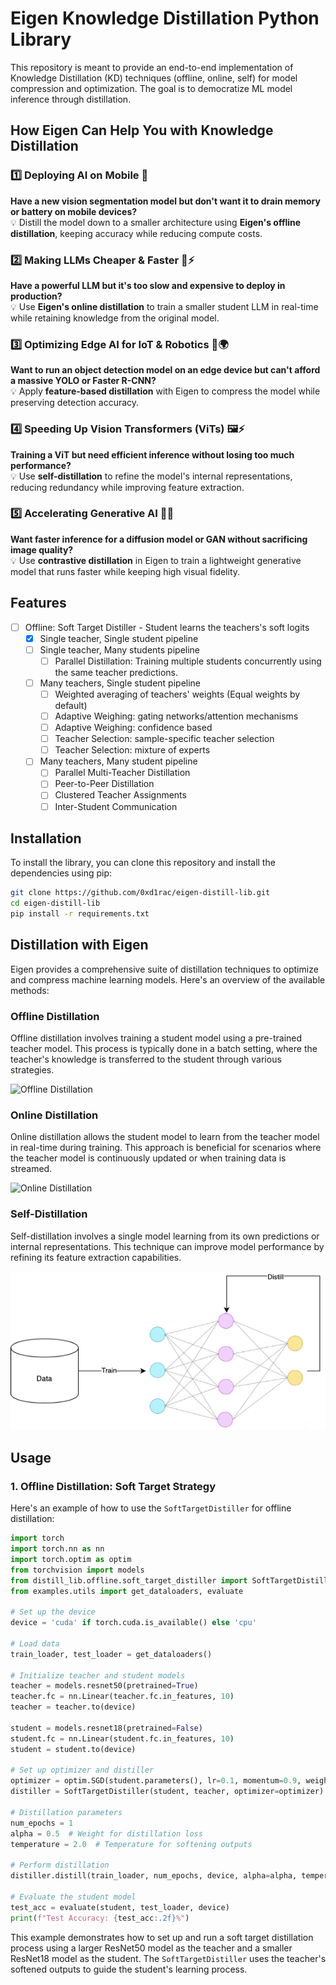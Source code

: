 # Eigen Knowledge Distillation Python Library

This repository is meant to provide an end-to-end implementation of Knowledge Distillation (KD) techniques (offline, online, self) for model compression and optimization. The goal is to democratize ML model inference through distillation.

## How Eigen Can Help You with Knowledge Distillation

### 1️⃣ Deploying AI on Mobile 📱  
**Have a new vision segmentation model but don't want it to drain memory or battery on mobile devices?**  
💡 Distill the model down to a smaller architecture using **Eigen's offline distillation**, keeping accuracy while reducing compute costs.  

### 2️⃣ Making LLMs Cheaper & Faster 🧠⚡  
**Have a powerful LLM but it's too slow and expensive to deploy in production?**  
💡 Use **Eigen's online distillation** to train a smaller student LLM in real-time while retaining knowledge from the original model.  

### 3️⃣ Optimizing Edge AI for IoT & Robotics 🤖🌍  
**Want to run an object detection model on an edge device but can't afford a massive YOLO or Faster R-CNN?**  
💡 Apply **feature-based distillation** with Eigen to compress the model while preserving detection accuracy.  

### 4️⃣ Speeding Up Vision Transformers (ViTs) 🖼️⚡  
**Training a ViT but need efficient inference without losing too much performance?**  
💡 Use **self-distillation** to refine the model's internal representations, reducing redundancy while improving feature extraction.  

### 5️⃣ Accelerating Generative AI 🎨💨  
**Want faster inference for a diffusion model or GAN without sacrificing image quality?**  
💡 Use **contrastive distillation** in Eigen to train a lightweight generative model that runs faster while keeping high visual fidelity.  

## Features 
- [ ] Offline: Soft Target Distiller - Student learns the teachers's soft logits
  - [x] Single teacher, Single student pipeline
  - [ ] Single teacher, Many students pipeline
    - [ ] Parallel Distillation: Training multiple students concurrently using the same teacher predictions.
    
  - [ ] Many teachers, Single student pipeline
    - [ ] Weighted averaging of teachers' weights (Equal weights by default)
    - [ ] Adaptive Weighing: gating networks/attention mechanisms
    - [ ] Adaptive Weighing: confidence based
    - [ ] Teacher Selection: sample-specific teacher selection 
    - [ ] Teacher Selection: mixture of experts 

  - [ ] Many teachers, Many student pipeline  
    - [ ] Parallel Multi-Teacher Distillation
    - [ ] Peer-to-Peer Distillation
    - [ ] Clustered Teacher Assignments
    - [ ] Inter-Student Communication 

## Installation
To install the library, you can clone this repository and install the dependencies using pip:
```bash
git clone https://github.com/0xd1rac/eigen-distill-lib.git
cd eigen-distill-lib
pip install -r requirements.txt
```

## Distillation with Eigen
Eigen provides a comprehensive suite of distillation techniques to optimize and compress machine learning models. Here's an overview of the available methods:

### Offline Distillation

Offline distillation involves training a student model using a pre-trained teacher model. This process is typically done in a batch setting, where the teacher's knowledge is transferred to the student through various strategies.

![Offline Distillation](resources/img/offline_distillation.png)


### Online Distillation

Online distillation allows the student model to learn from the teacher model in real-time during training. This approach is beneficial for scenarios where the teacher model is continuously updated or when training data is streamed.

![Online Distillation](resources/img/online_distillation.png)




### Self-Distillation

Self-distillation involves a single model learning from its own predictions or internal representations. This technique can improve model performance by refining its feature extraction capabilities.

![Self Distillation](resources/img/self_distillation.png)




## Usage 
### 1. Offline Distillation: Soft Target Strategy

Here's an example of how to use the `SoftTargetDistiller` for offline distillation:

```python
import torch
import torch.nn as nn
import torch.optim as optim
from torchvision import models
from distill_lib.offline.soft_target_distiller import SoftTargetDistiller
from examples.utils import get_dataloaders, evaluate

# Set up the device
device = 'cuda' if torch.cuda.is_available() else 'cpu'

# Load data
train_loader, test_loader = get_dataloaders()

# Initialize teacher and student models
teacher = models.resnet50(pretrained=True)
teacher.fc = nn.Linear(teacher.fc.in_features, 10)
teacher = teacher.to(device)

student = models.resnet18(pretrained=False)
student.fc = nn.Linear(student.fc.in_features, 10)
student = student.to(device)

# Set up optimizer and distiller
optimizer = optim.SGD(student.parameters(), lr=0.1, momentum=0.9, weight_decay=5e-4)
distiller = SoftTargetDistiller(student, teacher, optimizer=optimizer)

# Distillation parameters
num_epochs = 1
alpha = 0.5  # Weight for distillation loss
temperature = 2.0  # Temperature for softening outputs

# Perform distillation
distiller.distill(train_loader, num_epochs, device, alpha=alpha, temperature=temperature)

# Evaluate the student model
test_acc = evaluate(student, test_loader, device)
print(f"Test Accuracy: {test_acc:.2f}%")
```

This example demonstrates how to set up and run a soft target distillation process using a larger ResNet50 model as the teacher and a smaller ResNet18 model as the student. The `SoftTargetDistiller` uses the teacher's softened outputs to guide the student's learning process.
